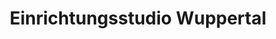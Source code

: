 ---
title: "Einrichtungsstudio Wuppertal"
url: /wuppertal/einrichtungsstudio-wuppertal/
shop: Möbel
---